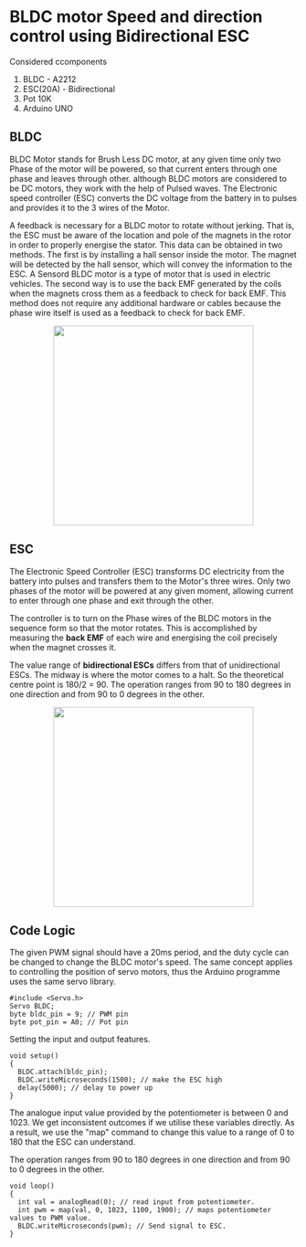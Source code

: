 # BLDC motor Speed and direction control using Bidirectional ESC

Considered ccomponents

1. BLDC  -  A2212
2. ESC(20A) - Bidirectional
3. Pot 10K
4. Arduino UNO

## BLDC

BLDC Motor stands for Brush Less DC motor, at any given time only two Phase of the motor will be powered, so that current enters through one phase and leaves through other.  although BLDC motors are considered to be DC motors, they work with the help of Pulsed waves. The Electronic speed controller (ESC) converts the DC voltage from the battery in to pulses and provides it to the 3 wires of the Motor.

A feedback is necessary for a BLDC motor to rotate without jerking. That is, the ESC must be aware of the location and pole of the magnets in the rotor in order to properly energise the stator. This data can be obtained in two methods. The first is by installing a hall sensor inside the motor. The magnet will be detected by the hall sensor, which will convey the information to the ESC. A Sensord BLDC motor is a type of motor that is used in electric vehicles. The second way is to use the back EMF generated by the coils when the magnets cross them as a feedback to check for back EMF. This method does not require any additional hardware or cables because the phase wire itself is used as a feedback to check for back EMF.

<p align="center">
    <img src="https://user-images.githubusercontent.com/59637425/146050603-a9dc077e-fbdf-4bad-87e3-2963105e8191.png" width="350" height="350">
</p>

## ESC

The Electronic Speed Controller (ESC) transforms DC electricity from the battery into pulses and transfers them to the Motor's three wires. Only two phases of the motor will be powered at any given moment, allowing current to enter through one phase and exit through the other.

The controller  is to turn on the Phase wires of the BLDC motors in the sequence form so that the motor rotates. This is accomplished by measuring the **back EMF** of each wire and energising the coil precisely when the magnet crosses it.

The value range of **bidirectional ESCs** differs from that of unidirectional ESCs. The midway is where the motor comes to a halt. So the theoretical centre point is 180/2 = 90. The operation ranges from 90 to 180 degrees in one direction and from 90 to 0 degrees in the other.

<p align="center">
    <img src="https://user-images.githubusercontent.com/59637425/146049097-0581494b-6d70-4785-bab4-b3142c2260ad.png" width="350" height="350">
</p>

## Code Logic 

The given PWM signal should have a 20ms period, and the duty cycle can be changed to change the BLDC motor's speed. The same concept applies to controlling the position of servo motors, thus the Arduino programme uses the same servo library.

```
#include <Servo.h>
Servo BLDC;
byte bldc_pin = 9; // PWM pin
byte pot_pin = A0; // Pot pin
``` 
Setting the input and output features. 

```
void setup() 
{
  BLDC.attach(bldc_pin);
  BLDC.writeMicroseconds(1500); // make the ESC high
  delay(5000); // delay to power up
}

``` 
The analogue input value provided by the potentiometer is between 0 and 1023. We get inconsistent outcomes if we utilise these variables directly. As a result, we use the "map" command to change this value to a range of 0 to 180 that the ESC can understand.

The operation ranges from 90 to 180 degrees in one direction and from 90 to 0 degrees in the other. 

```
void loop() 
{
  int val = analogRead(0); // read input from potentiometer.
  int pwm = map(val, 0, 1023, 1100, 1900); // maps potentiometer values to PWM value.
  BLDC.writeMicroseconds(pwm); // Send signal to ESC.
}
```
